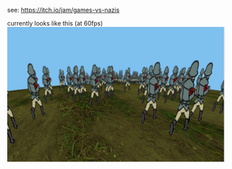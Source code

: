 see: https://itch.io/jam/games-vs-nazis

currently looks like this (at 60fps)
![crowd of enemies](/screenshots/screenshot1.png)

